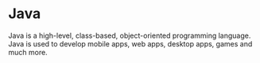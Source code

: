 # Java
Java is a high-level, class-based, object-oriented programming language. Java is used to develop mobile apps, web apps, desktop apps, games and much more. 
